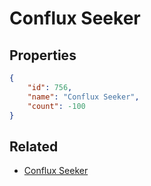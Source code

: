 # Conflux Seeker

<no description available>

## Properties

```json
{
    "id": 756,
    "name": "Conflux Seeker",
    "count": -100
}
```

## Related

- [Conflux Seeker](../items/21055-conflux-seeker.md)

